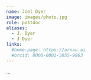 ```yaml
---
name: Joel Dyer
image: images/photo.jpg
role: postdoc
aliases:
  - J. Dyer
  - J Dyer
links:
  #home-page: https://arnau.ai
  #orcid: 0000-0001-5055-9863
---
```


...
